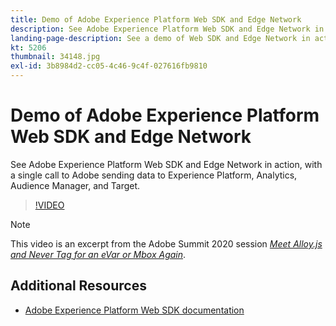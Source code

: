 ```yaml
---
title: Demo of Adobe Experience Platform Web SDK and Edge Network
description: See Adobe Experience Platform Web SDK and Edge Network in action, with a single call to Adobe sending data to Experience Platform, Analytics, Audience Manager, and Target.
landing-page-description: See a demo of Web SDK and Edge Network in action, with a single call to Adobe sending data to Experience Platform, Analytics, Audience Manager, and Target.
kt: 5206
thumbnail: 34148.jpg
exl-id: 3b8984d2-cc05-4c46-9c4f-027616fb9810
---
```

# Demo of Adobe Experience Platform Web SDK and Edge Network

See Adobe Experience Platform Web SDK and Edge Network in action, with a single call to Adobe sending data to Experience Platform, Analytics, Audience Manager, and Target.

>[!VIDEO](https://video.tv.adobe.com/v/34148?quality=12&learn=on)

>[!NOTE]
>
>This video is an excerpt from the Adobe Summit 2020 session *[Meet Alloy.js and Never Tag for an eVar or Mbox Again](https://business.adobe.com/summit/2020/with-alloy-js-never-tag-for-an-evar-or-mbox-again.html)*.

## Additional Resources

* [Adobe Experience Platform Web SDK documentation](https://experienceleague.adobe.com/docs/experience-platform/edge/home.html)